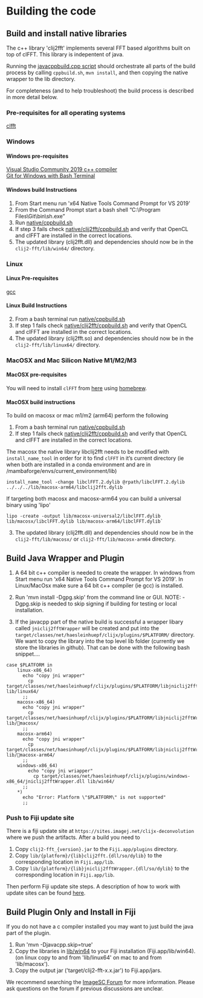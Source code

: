 # Building the code

## Build and install native libraries

The c++ library 'clij2fft' implements several FFT based algorithms built on top of clFFT.  This library is indepentent of java. 

Running the [javacppbuild.cpp script](https://github.com/clij/clij2-fft/blob/master/javacppbuild.sh) should orchestrate all parts of the build process by calling ```cppbuild.sh```, ```mvn install```, and then copying the native wrapper to the lib directory.  

For completeness (and to help troubleshoot) the build process is described in more detail below. 

### Pre-requisites for all operating systems

[clfft](https://github.com/clMathLibraries/clFFT/releases)

### Windows

#### Windows pre-requisites

[Visual Studio Community 2019 c++ compiler](https://visualstudio.microsoft.com/vs/community/)    
[Git for Windows with Bash Terminal](https://gitforwindows.org/)  

#### Windows build Instructions 

1.  From Start menu run 'x64 Native Tools Command Prompt for VS 2019'
2.  From the Command Prompt start a bash shell “C:\Program Files\Git\bin\sh.exe”  
3.  Run [native/cppbuild.sh](https://github.com/clij/clij2-fft/blob/master/native/cppbuild.sh)  
4.  If step 3 fails check [native/clij2fft/cppbuild.sh](https://github.com/clij/clij2-fft/blob/master/native/clij2fft/cppbuild.sh#L26) and verify that OpenCL and clFFT are installed in the correct locations.  
5.  The updated library (clij2fft.dll) and dependencies should now be in the ```clij2-fft/lib/win64/``` directory. 

### Linux

#### Linux Pre-requisites  

[gcc](https://gcc.gnu.org/)

#### Linux Build Instructions

2.  From a bash terminal run [native/cppbuild.sh](https://github.com/clij/clij2-fft/blob/master/native/cppbuild.sh)  
3.  If step 1 fails check [native/clij2fft/cppbuild.sh](https://github.com/clij/clij2-fft/blob/master/native/clij2fft/cppbuild.sh#L28) and verify that OpenCL and clFFT are installed in the correct locations.
4.  The updated library (clij2fft.so) and dependencies should now be in the ```clij2-fft/lib/linux64/``` directory.

### MacOSX and Mac Silicon Native M1/M2/M3

#### MacOSX pre-requisites

You will need to install `clFFT` from [here](https://formulae.brew.sh/formula/clfft) using [homebrew](https://brew.sh/).  

#### MacOSX build instructions

To build on macosx or mac m1/m2 (arm64) perform the following

1.  From a bash terminal run [native/cppbuild.sh](https://github.com/clij/clij2-fft/blob/master/native/cppbuild.sh)  
2.  If step 1 fails check [native/clij2fft/cppbuild.sh](https://github.com/clij/clij2-fft/blob/master/native/clij2fft/cppbuild.sh#L56) and verify that OpenCL and clFFT are installed in the correct locations.

The macosx the native library libclij2fft needs to be modified with ```install_name_tool``` in order for it to find ```clFFT``` in it’s current directory (ie when both are installed in a conda environment and are in /mambaforge/envs/current_environment/lib)

```
install_name_tool -change libclFFT.2.dylib @rpath/libclFFT.2.dylib ../../../lib/macosx-arm64/libclij2fft.dylib
```

If targeting both macosx and macosx-arm64 you can build a universal binary using 'lipo'

```
lipo -create -output lib/macosx-universal2/libclFFT.dylib lib/macosx/libclFFT.dylib lib/macosx-arm64/libclFFT.dylib`
```

3.  The updated library (clij2fft.dll) and dependencies should now be in the ```clij2-fft/lib/macosx/``` or ```clij2-fft/lib/macosx-arm64``` directory. 

## Build Java Wrapper and Plugin

1.  A 64 bit c++ compiler is needed to create the wrapper.  In windows from Start menu run ‘x64 Native Tools Command Prompt for VS 2019'.  In Linux/MacOsx make sure a 64 bit c++ compiler (ie gcc) is installed. 

2. Run 'mvn install -Dgpg.skip' from the command line or GUI.
   NOTE:  -Dgpg.skip is needed to skip signing if building for testing or local installation.  
   
3. If the javacpp part of the native build is successful a wrapper libary called ```jniclij2fftWrapper``` will be created and put into the ```target/classes/net/haesleinhuepf/clijx/plugins/$PLATFORM/``` directory.  We want to copy the library into the top level lib folder (currently we store the libraries in github).  That can be done with the following bash snippet....

```
case $PLATFORM in
    linux-x86_64)
      echo "copy jni wrapper"
	    cp target/classes/net/haesleinhuepf/clijx/plugins/$PLATFORM/libjniclij2fftWrapper.so lib/linux64/
      ;;
    macosx-x86_64)
      echo "copy jni wrapper"
	    cp target/classes/net/haesinhuepf/clijx/plugins/$PLATFORM/libjniclij2fftWrapper.dylib lib/macosx/
      ;;
    macosx-arm64)
      echo "copy jni wrapper"
	    cp target/classes/net/haesinhuepf/clijx/plugins/$PLATFORM/libjniclij2fftWrapper.dylib lib/macosx-arm64/
      ;;
    windows-x86_64)
       	echo "copy jni wriapper"
	      cp target/classes/net/haesleinhuepf/clijx/plugins/windows-x86_64/jniclij2fftWrapper.dll lib/win64/
      ;;
    *)
      echo "Error: Platform \"$PLATFORM\" is not supported"
      ;;
```

### Push to Fiji update site 

There is a fiji update site at ```https://sites.imagej.net/clijx-deconvolution``` where we push the artifacts.  After a build you need to 

1.  Copy ```clij2-fft_{version}.jar``` to the ```Fiji.app/plugins``` directory.
2.  Copy ```lib/{platform}/{lib}clij2fft.{dll/so/dylib}``` to the corresponding location in ```Fiji.app/lib```.
3.  Copy ```lib/{platform}/{lib}jniclij2fftWrapper.{dll/so/dylib}``` to the corresponding location in ```Fiji.app/lib```.

Then perform Fiji update site steps.  A description of how to work with update sites can be found [here](https://imagej.net/update-sites/setup).

## Build Plugin Only and Install in Fiji

If you do not have a c compiler installed you may want to just build the java part of the plugin. 

1.  Run 'mvn -Djavacpp.skip=true'
2.  Copy the libraries in [lib/win64](https://github.com/clij/clij2-fft/tree/master/lib/win64) to your Fiji installation (Fiji.app/lib/win64).  (on linux copy to and from 'lib/linux64' on mac to and from 'lib/macosx').
3. Copy the output jar ('target/clij2-fft-x.x.jar') to Fiji.app/jars. 

We recommend searching the [ImageSC Forum](https://forum.image.sc/search?q=apple%20M1%20clij%20deconvolution) for more information.  Please ask questions on the forum if previous discussions are unclear.  
